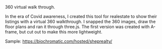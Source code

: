 360 virtual walk through.

In the era of Covid awareness, I created this tool for realestate to show their listings with a virtual 360 walkthrough.
I snapped the 360 images, draw the floor plans and ran it through three.js. The first version was created with A-frame, but cut out to make this more lightweight. 

Sample:
https://biochromatic.com/hosted/sheprealty/
